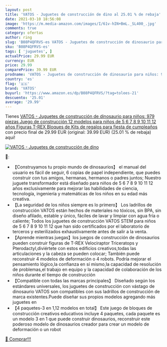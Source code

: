 ```yaml
---
layout: post
title: 'VATOS - Juguetes de construcción de dino al 25.01 % de rebaja'
date: 2021-03-10 18:56:08
image: 'https://m.media-amazon.com/images/I/61v-hIN+BmL._SL400_.jpg'
comments: true
category: ofertas
author: ring
slug: 'B08P4QFRVS-es VATOS - Juguetes de construcción de dinosaurio para niños:...'
sku: 'B08P4QFRVS-es'
tags: [ 'juguetes', ]
actualPrice: 29.99 EUR
currency: EUR
price: 29.99
comparePrice: 39.99 EUR
prodname: 'VATOS - Juguetes de construcción de dinosaurio para niños: 979 piezas Juego de construcción 12 modelos para niños de 5 6 7 8 9 10 11 12 años Figuras T-REX Bloques de Kits de regalos para fiesta de cumpleaños'
country: 'es'
flag: '🇪🇸'
brand: 'VATOS'
buyurl: 'https://www.amazon.es/dp/B08P4QFRVS/?tag=tolees-21'
descuento: '25.01'
average: '29.99'
---
```


Tienes [VATOS - Juguetes de construcción de dinosaurio para niños: 979 piezas Juego de construcción 12 modelos para niños de 5 6 7 8 9 10 11 12 años Figuras T-REX Bloques de Kits de regalos para fiesta de cumpleaños](https://www.amazon.es/dp/B08P4QFRVS/?tag=tolees-21) con precio final de  29.99 EUR (original: 39.99 EUR) (25.01 %  de rebaja) aqui!

[![VATOS - Juguetes de construcción de dino](https://m.media-amazon.com/images/I/61v-hIN+BmL._SL400_.jpg)](https://www.amazon.es/dp/B08P4QFRVS/?tag=tolees-21)

🔎:

- 【Construyamos tu propio mundo de dinosaurios】 el manual del usuario es fácil de seguir, 6 copias de papel independiente, que puedes construir con tus amigos, hermanas, hermanos o padres juntos; Nuestro juguete transformador está diseñado para niños de 5 6 7 8 9 10 11 12 años exclusivamente para mejorar las habilidades de ciencia, tecnología, ingeniería y matemáticas de los niños en su edad más creativa.
- 【La seguridad de los niños siempre es lo primero】 Los ladrillos de construcción VATOS están hechos de materiales no tóxicos, sin BPA, sin diseño afilado, estable y único, fáciles de lavar y limpiar con agua fría o caliente; Todos los juguetes de construcción VATOS STEM para niños de 5 6 7 8 9 10 11 12 que han sido certificados por el laboratorio de terceros y esterilizados exhaustivamente antes de salir a la venta.
- 【Aprende mientras juegas】los juegos de construcción de dinosaurios pueden construir figuras de T-REX Velociraptor Triceratops y Pterodactyl,diviértete con estos edificios creativos,todas las articulaciones y la cabeza se pueden colocar; También puede reconstruir 4 modelos de deformación o 4 robots. Podría mejorar el pensamiento lógico,la confianza en sí mismo,la capacidad de resolución de problemas,el trabajo en equipo y la capacidad de colaboración de los niños durante el tiempo de construcción
- 【Compatible con todas las marcas principales】 Diseñado según los estándares universales, los juguetes de construcción con vástago de dinosaurio VATOS son compatibles con sus ladrillos de construcción de marca existentes.Puede diseñar sus propios modelos agregando más juguetes en
- 【4 paquetes-3 en 1,12 modelos en total】 Este juego de bloques de construcción creativos educativos incluye 4 paquetes, cada paquete es un modelo 3 en 1 que puede construir dinosaurios, reconstruir este poderoso modelo de dinosaurios creador para crear un modelo de deformación o un robot

[🛒 Comprar!!!](https://www.amazon.es/dp/B08P4QFRVS/?tag=tolees-21)
